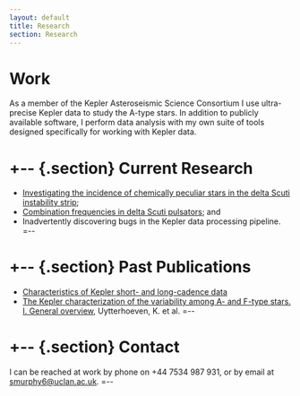 ```yaml
---
layout: default
title: Research
section: Research
---
```


Work
========

As a member of the Kepler Asteroseismic Science Consortium I use ultra-precise Kepler data to study the A-type stars. In addition to publicly available software, I perform data analysis with my own suite of tools designed specifically for working with Kepler data.

+-- {.section}
Current Research
====
* [Investigating the incidence of chemically peculiar stars in the delta Scuti instability strip](/images/chemical_peculiarity.pdf);
* [Combination frequencies in delta Scuti pulsators](/images/combination_frequencies.pdf); and
* Inadvertently discovering bugs in the Kepler data processing pipeline.
=--

+-- {.section}
Past Publications
==========
* [Characteristics of Kepler short- and long-cadence data](/images/characteristics.pdf)
* [The Kepler characterization of the variability among A- and F-type stars. I. General overview](http://adsabs.harvard.edu/cgi-bin/nph-data_query?bibcode=2011A%26A...534A.125U&link_type=ARTICLE&db_key=AST&high=), Uytterhoeven, K. et al.
=--

+-- {.section}
Contact
=======
I can be reached at work by phone on +44 7534 987 931, or by email at [smurphy6@uclan.ac.uk](mailto:smurphy6@uclan.ac.uk).
=--



